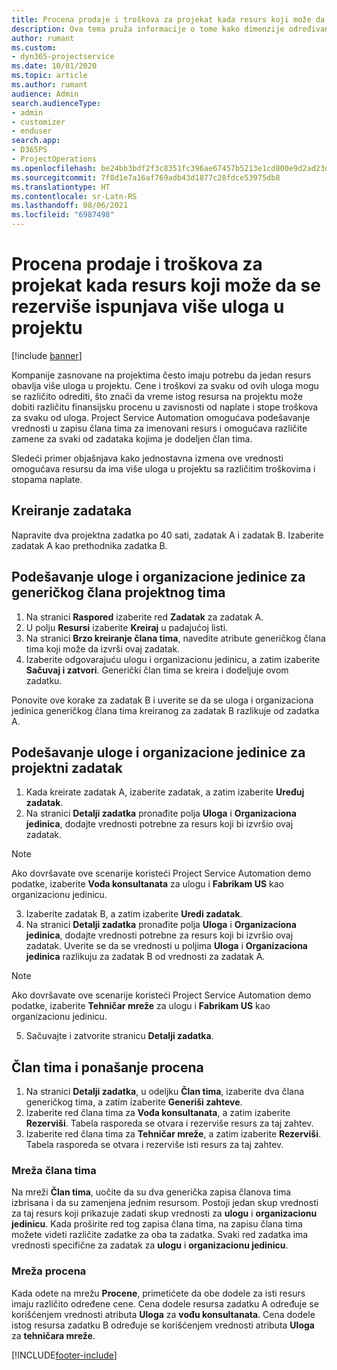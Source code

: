 ```yaml
---
title: Procena prodaje i troškova za projekat kada resurs koji može da se rezerviše ispunjava više uloga u projektu
description: Ova tema pruža informacije o tome kako dimenzije određivanja cena mogu da se koriste za podršku procenama cena i troškova za resurs koji ispunjava više uloga u projektu.
author: rumant
ms.custom:
- dyn365-projectservice
ms.date: 10/01/2020
ms.topic: article
ms.author: rumant
audience: Admin
search.audienceType:
- admin
- customizer
- enduser
search.app:
- D365PS
- ProjectOperations
ms.openlocfilehash: be24bb3bdf2f3c8351fc396ae67457b5213e1cd800e9d2ad23d59d0d038f22b9
ms.sourcegitcommit: 7f8d1e7a16af769adb43d1877c28fdce53975db8
ms.translationtype: HT
ms.contentlocale: sr-Latn-RS
ms.lasthandoff: 08/06/2021
ms.locfileid: "6987498"
---
```

# <a name="estimate-project-sales-and-costs-when-a-bookable-resource-fills-multiple-roles-for-a-project"></a>Procena prodaje i troškova za projekat kada resurs koji može da se rezerviše ispunjava više uloga u projektu 

[!include [banner](../includes/psa-now-project-operations.md)]

Kompanije zasnovane na projektima često imaju potrebu da jedan resurs obavlja više uloga u projektu. Cene i troškovi za svaku od ovih uloga mogu se različito odrediti, što znači da vreme istog resursa na projektu može dobiti različitu finansijsku procenu u zavisnosti od naplate i stope troškova za svaku od uloga. Project Service Automation omogućava podešavanje vrednosti u zapisu člana tima za imenovani resurs i omogućava različite zamene za svaki od zadataka kojima je dodeljen član tima.

Sledeći primer objašnjava kako jednostavna izmena ove vrednosti omogućava resursu da ima više uloga u projektu sa različitim troškovima i stopama naplate.

## <a name="create-tasks"></a>Kreiranje zadataka
Napravite dva projektna zadatka po 40 sati, zadatak A i zadatak B. Izaberite zadatak A kao prethodnika zadatka B.

## <a name="set-up-role-and-organization-unit-for-a-generic-project-team-member"></a>Podešavanje uloge i organizacione jedinice za generičkog člana projektnog tima

1. Na stranici **Raspored** izaberite red **Zadatak** za zadatak A. 
2. U polju **Resursi** izaberite **Kreiraj** u padajućoj listi.
3. Na stranici **Brzo kreiranje člana tima**, navedite atribute generičkog člana tima koji može da izvrši ovaj zadatak.
4. Izaberite odgovarajuću ulogu i organizacionu jedinicu, a zatim izaberite **Sačuvaj i zatvori**. Generički član tima se kreira i dodeljuje ovom zadatku. 

Ponovite ove korake za zadatak B i uverite se da se uloga i organizaciona jedinica generičkog člana tima kreiranog za zadatak B razlikuje od zadatka A. 

## <a name="set-up-role-and-organization-unit-for-a-project-task"></a>Podešavanje uloge i organizacione jedinice za projektni zadatak

1. Kada kreirate zadatak A, izaberite zadatak, a zatim izaberite **Uređuj zadatak**.
2. Na stranici **Detalji zadatka** pronađite polja **Uloga** i **Organizaciona jedinica**, dodajte vrednosti potrebne za resurs koji bi izvršio ovaj zadatak. 

  > [!NOTE]
  > Ako dovršavate ove scenarije koristeći Project Service Automation demo podatke, izaberite **Vođa konsultanata** za ulogu i **Fabrikam US** kao organizacionu jedinicu.

3. Izaberite zadatak B, a zatim izaberite **Uredi zadatak**.
4. Na stranici **Detalji zadatka** pronađite polja **Uloga** i **Organizaciona jedinica**, dodajte vrednosti potrebne za resurs koji bi izvršio ovaj zadatak. Uverite se da se vrednosti u poljima **Uloga** i **Organizaciona jedinica** razlikuju za zadatak B od vrednosti za zadatak A. 

  > [!NOTE]
  > Ako dovršavate ove scenarije koristeći Project Service Automation demo podatke, izaberite **Tehničar mreže** za ulogu i **Fabrikam US** kao organizacionu jedinicu.

5. Sačuvajte i zatvorite stranicu **Detalji zadatka**. 

## <a name="team-member-and-estimates-behavior"></a>Član tima i ponašanje procena 

1. Na stranici **Detalji zadatka**, u odeljku **Član tima**, izaberite dva člana generičkog tima, a zatim izaberite **Generiši zahteve**. 
2. Izaberite red člana tima za **Vođa konsultanata**, a zatim izaberite **Rezerviši**. Tabela rasporeda se otvara i rezerviše resurs za taj zahtev.
3. Izaberite red člana tima za **Tehničar mreže**, a zatim izaberite **Rezerviši**. Tabela rasporeda se otvara i rezerviše isti resurs za taj zahtev.

### <a name="team-member-grid"></a>Mreža člana tima 
Na mreži **Član tima**, uočite da su dva generička zapisa članova tima izbrisana i da su zamenjena jednim resursom. Postoji jedan skup vrednosti za taj resurs koji prikazuje zadati skup vrednosti za **ulogu** i **organizacionu jedinicu**.
Kada proširite red tog zapisa člana tima, na zapisu člana tima možete videti različite zadatke za oba ta zadatka. Svaki red zadatka ima vrednosti specifične za zadatak za **ulogu** i **organizacionu jedinicu**. 

### <a name="estimates-grid"></a>Mreža procena 
Kada odete na mrežu **Procene**, primetićete da obe dodele za isti resurs imaju različito određene cene.
Cena dodele resursa zadatku A određuje se korišćenjem vrednosti atributa **Uloga** za **vođu konsultanata**. Cena dodele istog resursa zadatku B određuje se korišćenjem vrednosti atributa **Uloga** za **tehničara mreže**.



[!INCLUDE[footer-include](../includes/footer-banner.md)]